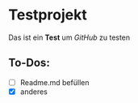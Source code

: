 # Testprojekt
Das ist ein **Test** um *GitHub* zu testen

## To-Dos:
- [ ] Readme.md befüllen
- [x] anderes
